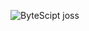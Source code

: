 ![ByteScipt joss](https://github.com/faeva040/ByteScript/assets/55926742/7292c30f-b8e0-48c8-a466-140c5e5ad0c4)
